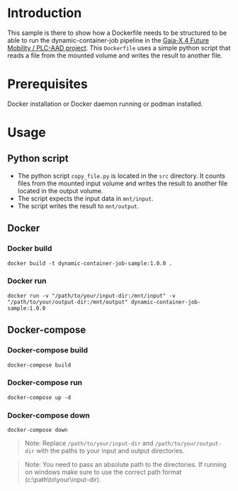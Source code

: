# Introduction
This sample is there to show how a Dockerfile needs to be structured to be able to run the dynamic-container-job pipeline in the [Gaia-X 4 Future Mobility / PLC-AAD project](https://www.gaia-x4plcaad.info/). This `Dockerfile` uses a simple python script that reads a file from the mounted volume and writes the result to another file. 

# Prerequisites
Docker installation or Docker daemon running or podman installed.

# Usage
## Python script 
- The python script `copy_file.py` is located in the `src` directory. It counts files from the mounted input volume and writes the result to another file located in the output volume.
- The script expects the input data in `mnt/input`.
- The script writes the result to `mnt/output`.

## Docker
### Docker build
`docker build -t dynamic-container-job-sample:1.0.0 .`

### Docker run
`docker run -v "/path/to/your/input-dir:/mnt/input" -v "/path/to/your/output-dir:/mnt/output" dynamic-container-job-sample:1.0.0`

## Docker-compose
### Docker-compose build
`docker-compose build`

### Docker-compose run
`docker-compose up -d`

### Docker-compose down
`docker-compose down`

> Note: Replace `/path/to/your/input-dir` and `/path/to/your/output-dir` with the paths to your input and output directories. 

> Note: You need to pass an absolute path to the directories. If running on windows make sure to use the correct path format (c:\path\to\your\input-dir).
 
